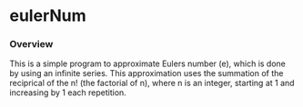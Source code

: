 # eulerNum
### Overview
This is a simple program to approximate Eulers number (e), which is done by using an infinite series. This approximation uses the summation of the reciprical of the n! (the factorial of n), where n is an integer, starting at 1 and increasing by 1 each repetition. 
